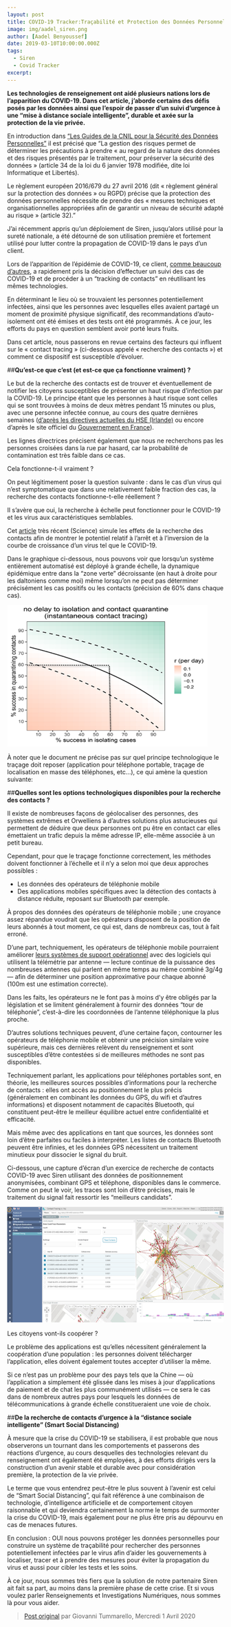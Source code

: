 ```yaml
---
layout: post
title: COVID-19 Tracker:Traçabilité et Protection des Données Personnelles
image: img/aadel_siren.png
author: [Aadel Benyoussef]
date: 2019-03-10T10:00:00.000Z
tags:
  - Siren
  - Covid Tracker
excerpt: 
---
```


**Les technologies de renseignement ont aidé plusieurs nations lors de l’apparition du COVID-19. Dans cet article, j’aborde certains des défis posés par les données ainsi que l’espoir de passer d’un suivi d’urgence à une “mise à distance sociale intelligente”, durable et axée sur la protection de la vie privée.**

En introduction dans [“Les Guides de la CNIL pour la Sécurité des Données Personnelles”](https://www.cnil.fr/fr/un-nouveau-guide-de-la-securite-des-donnees-personnelles) il est précisé que “La gestion des risques permet de déterminer les précautions à prendre « au regard de la nature des données et des risques présentés par le traitement, pour préserver la sécurité des données » (article 34 de la loi du 6 janvier 1978 modifiée, dite loi Informatique et Libertés).

Le règlement européen 2016/679 du 27 avril 2016 (dit « règlement général sur la protection des données » ou RGPD) précise que la protection des données personnelles nécessite de prendre des « mesures techniques et organisationnelles appropriées afin de garantir un niveau de sécurité adapté au risque » (article 32).”

J’ai récemment appris qu’un déploiement de Siren, jusqu’alors utilisé pour la sureté nationale, a été détourné de son utilisation première et fortement utilisé pour lutter contre la propagation de COVID-19 dans le pays d’un client.

Lors de l’apparition de l’épidémie de COVID-19, ce client, [comme beaucoup d’autres](https://techcrunch.com/2020/03/18/israel-passes-emergency-law-to-use-mobile-data-for-covid-19-contact-tracing/), a rapidement pris la décision d’effectuer un suivi des cas de COVID-19 et de procéder à un “tracking de contacts” en réutilisant les mêmes technologies.

En déterminant le lieu où se trouvaient les personnes potentiellement infectées, ainsi que les personnes avec lesquelles elles avaient partagé un moment de proximité physique significatif, des recommandations d’auto-isolement ont été émises et des tests ont été programmés. À ce jour, les efforts du pays en question semblent avoir porté leurs fruits.

Dans cet article, nous passerons en revue certains des facteurs qui influent sur le « contact tracing » (ci-dessous appelé « recherche des contacts ») et comment ce dispositif est susceptible d’évoluer.

##**Qu’est-ce que c’est (et est-ce que ça fonctionne vraiment) ?**

Le but de la recherche des contacts est de trouver et éventuellement de notifier les citoyens susceptibles de présenter un haut risque d’infection par la COVID-19. Le principe étant que les personnes à haut risque sont celles qui se sont trouvées à moins de deux mètres pendant 15 minutes ou plus, avec une personne infectée connue, au cours des quatre dernières semaines ([d’après les directives actuelles du HSE (Irlande)](https://www2.hse.ie/conditions/coronavirus/coronavirus.html) ou encore d’après le site officiel du [Gouvernement en France](https://www.gouvernement.fr/info-coronavirus)).

Les lignes directrices précisent également que nous ne recherchons pas les personnes croisées dans la rue par hasard, car la probabilité de contamination est très faible dans ce cas.

Cela fonctionne-t-il vraiment ?

On peut légitimement poser la question suivante : dans le cas d’un virus qui n’est symptomatique que dans une relativement faible fraction des cas, la recherche des contacts fonctionne-t-elle réellement ?

Il s’avère que oui, la recherche à échelle peut fonctionner pour le COVID-19 et les virus aux caractéristiques semblables.

Cet [article](https://science.sciencemag.org/content/early/2020/03/30/science.abb6936) très récent (Science) simule les effets de la recherche des contacts afin de montrer le potentiel relatif à l’arrêt et à l’inversion de la courbe de croissance d’un virus tel que le COVID-19.

Dans le graphique ci-dessous, nous pouvons voir que lorsqu’un système entièrement automatisé est déployé à grande échelle, la dynamique épidémique entre dans la “zone verte” décroissante (en haut à droite pour les daltoniens comme moi) même lorsqu’on ne peut pas déterminer précisément les cas positifs ou les contacts (précision de 60% dans chaque cas).

![Test Image](img/aadel_siren_2.png)

À noter que le document ne précise pas sur quel principe technologique le traçage doit reposer (application pour téléphone portable, traçage de localisation en masse des téléphones, etc…), ce qui amène la question suivante:

##**Quelles sont les options technologiques disponibles pour la recherche des contacts ?**

Il existe de nombreuses façons de géolocaliser des personnes, des systèmes extrêmes et Orwelliens à d’autres solutions plus astucieuses qui permettent de déduire que deux personnes ont pu être en contact car elles émettaient un trafic depuis la même adresse IP, elle-même associée à un petit bureau.

Cependant, pour que le traçage fonctionne correctement, les méthodes doivent fonctionner à l’échelle et il n’y a selon moi que deux approches possibles :
- Les données des opérateurs de téléphonie mobile
- Des applications mobiles spécifiques avec la détection des contacts à distance réduite, reposant sur Bluetooth par exemple.

À propos des données des opérateurs de téléphonie mobile ; une croyance assez répandue voudrait que les opérateurs disposent de la position de leurs abonnés à tout moment, ce qui est, dans de nombreux cas, tout à fait erroné.

D’une part, techniquement, les opérateurs de téléphonie mobile pourraient améliorer [leurs systèmes de support opérationnel](https://en.wikipedia.org/wiki/Operations_support_system) avec des logiciels qui utilisent la télémétrie par antenne — lecture continue de la puissance des nombreuses antennes qui parlent en même temps au même combiné 3g/4g — afin de déterminer une position approximative pour chaque abonné (100m est une estimation correcte).

Dans les faits, les opérateurs ne le font pas à moins d’y être obligés par la législation et se limitent généralement à fournir des données “tour de téléphonie”, c’est-à-dire les coordonnées de l’antenne téléphonique la plus proche.

D’autres solutions techniques peuvent, d’une certaine façon, contourner les opérateurs de téléphonie mobile et obtenir une précision similaire voire supérieure, mais ces dernières relèvent du renseignement et sont susceptibles d’être contestées si de meilleures méthodes ne sont pas disponibles.

Techniquement parlant, les applications pour téléphones portables sont, en théorie, les meilleures sources possibles d’informations pour la recherche de contacts : elles ont accès au positionnement le plus précis (généralement en combinant les données du GPS, du wifi et d’autres informations) et disposent notamment de capacités Bluetooth, qui constituent peut-être le meilleur équilibre actuel entre confidentialité et efficacité.

Mais même avec des applications en tant que sources, les données sont loin d’être parfaites ou faciles à interpréter. Les listes de contacts Bluetooth peuvent être infinies, et les données GPS nécessitent un traitement minutieux pour dissocier le signal du bruit.

Ci-dessous, une capture d’écran d’un exercice de recherche de contacts COVID-19 avec Siren utilisant des données de positionnement anonymisées, combinant GPS et téléphone, disponibles dans le commerce. Comme on peut le voir, les traces sont loin d’être précises, mais le traitement du signal fait ressortir les “meilleurs candidats”.

![Test Image](img/aadel_siren_3.png)

Les citoyens vont-ils coopérer ?

Le problème des applications est qu’elles nécessitent généralement la coopération d’une population : les personnes doivent télécharger l’application, elles doivent également toutes accepter d’utiliser la même.

Si ce n’est pas un problème pour des pays tels que la Chine — où l’application a simplement été glissée dans les mises à jour d’applications de paiement et de chat les plus communément utilisés — ce sera le cas dans de nombreux autres pays pour lesquels les données de télécommunications à grande échelle constitueraient une voie de choix.

##**De la recherche de contacts d’urgence à la “distance sociale intelligente” (Smart Social Distancing)**

À mesure que la crise du COVID-19 se stabilisera, il est probable que nous observerons un tournant dans les comportements et passerons des réactions d’urgence, au cours desquelles des technologies relevant du renseignement ont également été employées, à des efforts dirigés vers la construction d’un avenir stable et durable avec pour considération première, la protection de la vie privée.

Le terme que vous entendrez peut-être le plus souvent à l’avenir est celui de “Smart Social Distancing”, qui fait référence à une combinaison de technologie, d’intelligence artificielle et de comportement citoyen raisonnable et qui deviendra certainement la norme le temps de surmonter la crise du COVID-19, mais également pour ne plus être pris au dépourvu en cas de menaces futures.

En conclusion : OUI nous pouvons protéger les données personnelles pour construire un système de traçabilité pour rechercher des personnes potentiellement infectées par le virus afin d’aider les gouvernements à localiser, tracer et à prendre des mesures pour éviter la propagation du virus et aussi pour cibler les tests et les soins.

À ce jour, nous sommes très fiers que la solution de notre partenaire Siren ait fait sa part, au moins dans la première phase de cette crise. Et si vous voulez parler Renseignements et Investigations Numériques, nous sommes là pour vous aider.

> [Post original](https://www.linkedin.com/pulse/contact-tracing-covid-19-methods-efficacy-future-giovanni-tummarello/) par Giovanni Tummarello, Mercredi 1 Avril 2020